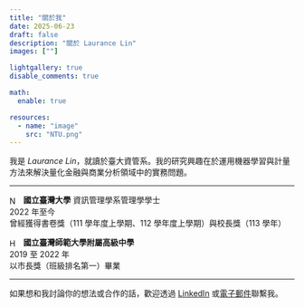 ```yaml
---
title: "關於我"
date: 2025-06-23
draft: false
description: "關於 Laurance Lin"
images: [""]

lightgallery: true
disable_comments: true

math:
  enable: true

resources:
  - name: "image"
    src: "NTU.png"
---
```


我是 *Laurance Lin*，就讀於臺大資管系。我的研究興趣在於運用機器學習與計量方法來解決量化金融與商業分析領域中的實務問題。

---

<img src="/images/NTU.png" alt="NTU Logo" style="height:1.25em; vertical-align:middle; margin-right:0.5em;">**國立臺灣大學** 資訊管理學系管理學學士<br>
2022 年至今<br>
曾經獲得書卷獎（111 學年度上學期、112 學年度上學期）與校長獎（113 學年）

<img src="/images/HSNU.png" alt="HSNU Logo" style="height:1.25em; vertical-align:middle; margin-right:0.5em; border-radius: 50%;">**國立臺灣師範大學附屬高級中學**<br>
2019 至 2022 年<br>
以市長獎（班級排名第一）畢業

---

如果想和我討論你的想法或合作的話，歡迎透過 [LinkedIn](https://linkedin.com/in/LauranceLin) 或[電子郵件](mailto:b11705050@ntu.edu.tw)聯繫我。